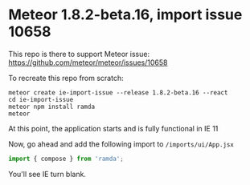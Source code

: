 # Meteor 1.8.2-beta.16, import issue 10658

This repo is there to support Meteor issue: https://github.com/meteor/meteor/issues/10658

To recreate this repo from scratch:

```
meteor create ie-import-issue --release 1.8.2-beta.16 --react
cd ie-import-issue
meteor npm install ramda
meteor
```

At this point, the application starts and is fully functional in IE 11

Now, go ahead and add the following import to `/imports/ui/App.jsx`

```jsx
import { compose } from 'ramda';
```

You'll see IE turn blank.
